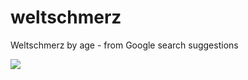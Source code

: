 # weltschmerz

Weltschmerz by age - from Google search suggestions

[![](i_am_x_years_old_and_google_autocomplete.png)](https://p.migdal.pl/weltschmerz/)

